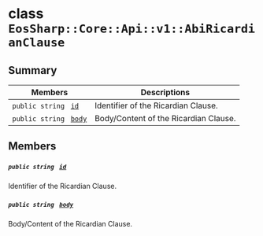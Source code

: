 # class `EosSharp::Core::Api::v1::AbiRicardianClause` 

## Summary

 Members                                | Descriptions                                
----------------------------------------|---------------------------------------------
`public string ` [`id`](#class_eos_sharp_1_1_core_1_1_api_1_1v1_1_1_abi_ricardian_clause_1ad97b05b88ce9080f35b157cfacc8eb69) | Identifier of the Ricardian Clause.
`public string ` [`body`](#class_eos_sharp_1_1_core_1_1_api_1_1v1_1_1_abi_ricardian_clause_1a3f9f361dae8242c0df9e8ff512e21732) | Body/Content of the Ricardian Clause.

## Members

##### `public string ` [`id`](#class_eos_sharp_1_1_core_1_1_api_1_1v1_1_1_abi_ricardian_clause_1ad97b05b88ce9080f35b157cfacc8eb69) 

Identifier of the Ricardian Clause.

##### `public string ` [`body`](#class_eos_sharp_1_1_core_1_1_api_1_1v1_1_1_abi_ricardian_clause_1a3f9f361dae8242c0df9e8ff512e21732) 

Body/Content of the Ricardian Clause.

